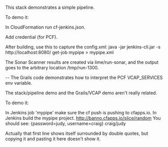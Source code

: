 This stack demonstrates a simple pipeline.

To demo it:

In CloudFormation run cf-jenkins.json.

Add credential (for PCF).

After building, use this to capture the config.xml:
java -jar jenkins-cli.jar -s http://localhost:8080/ get-job mypipe > mypipe.xml

The Sonar Scanner results are created via lime/run-sonar, and the output goes to the arbitrary location /tmp/run-1300.

--
The Grails code demonstrates how to interpret the PCF VCAP_SERVICES env variable.

The stack/pipeline demo and the Grails/VCAP demo aren't really related.

To demo it:

In Jenkins job 'mypipe' make sure the cf push is pushing to cfapps.io.
In Jenkins build the mypipe project. 
http://banno.cfapps.io/slice/random
You should see:
{password=judy, username=craig}
craig/judy

Actually that first line shows itself surrounded by double quotes, but copying it and pasting it here doesn't show it.

